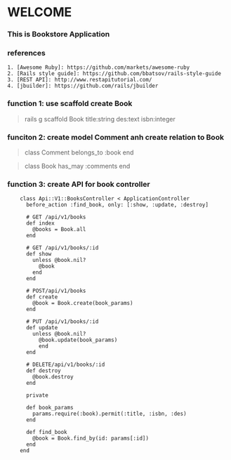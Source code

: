# WELCOME

### This is Bookstore Application

### references
    1. [Awesome Ruby]: https://github.com/markets/awesome-ruby
    2. [Rails style guide]: https://github.com/bbatsov/rails-style-guide
    3. [REST API]: http://www.restapitutorial.com/
    4. [jbuilder]: https://github.com/rails/jbuilder

### function 1: use scaffold create Book
> rails g scaffold Book title:string des:text isbn:integer

### funciton 2: create model Comment anh create relation to Book
> class Comment
>     belongs_to :book
> end


> class Book
>    has_may :comments
> end
### function 3: create API for book controller

        class Api::V1::BooksController < ApplicationController
          before_action :find_book, only: [:show, :update, :destroy]

          # GET /api/v1/books
          def index
            @books = Book.all
          end

          # GET /api/v1/books/:id
          def show
            unless @book.nil?
              @book
            end
          end

          # POST/api/v1/books
          def create
            @book = Book.create(book_params)
          end

          # PUT /api/v1/books/:id
          def update
            unless @book.nil?
              @book.update(book_params)
              end
          end

          # DELETE/api/v1/books/:id
          def destroy
            @book.destroy
          end

          private

          def book_params
            params.require(:book).permit(:title, :isbn, :des)
          end

          def find_book
            @book = Book.find_by(id: params[:id])
          end
        end




